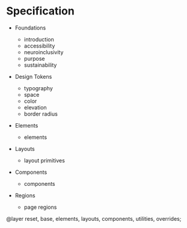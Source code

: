 # Specification

- Foundations

  - introduction
  - accessibility
  - neuroinclusivity
  - purpose
  - sustainability

- Design Tokens

  - typography
  - space
  - color
  - elevation
  - border radius

- Elements

  - elements

- Layouts

  - layout primitives

- Components

  - components

- Regions
  - page regions

@layer reset, base, elements, layouts, components, utilities, overrides;
